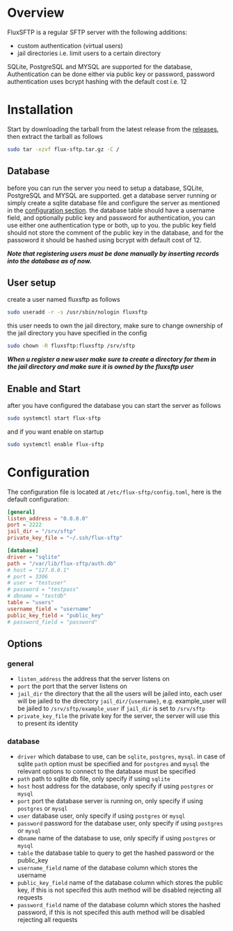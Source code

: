 # Overview
FluxSFTP is a regular SFTP server with the following additions:
* custom authentication (virtual users)
* jail directories i.e. limit users to a certain directory

SQLite, PostgreSQL and MYSQL are supported for the database, Authentication can be done either via public key or password, password authentication uses bcrypt hashing with the default cost i.e. 12

# Installation
Start by downloading the tarball from the latest release from the [releases](https://forgejo.fluxgrid.pk/RafayAhmad/flux-sftp/releases), then extract the tarball as follows
```bash
sudo tar -xzvf flux-sftp.tar.gz -C /
```
## Database
before you can run the server you need to setup a database, SQLite, PostgreSQL and MYSQL are supported. get a database server running or simply create a sqlite database file and configure the server as mentioned in the [configuration section](#configuration).
the database table should have a username field, and optionally public key and password for authentication, you can use either one authentication type or both, up to you. the public key field should not store the comment of the public key in the database, and for the passoword it should be hashed using bcrypt with default cost of 12.

***Note that registering users must be done manually by inserting records into the database as of now.***

## User setup
create a user named fluxsftp as follows
```bash
sudo useradd -r -s /usr/sbin/nologin fluxsftp
```
this user needs to own the jail directory, make sure to change ownership of the jail directory you have specified in the config
```bash
sudo chown -R fluxsftp:fluxsftp /srv/sftp
```

***When u register a new user make sure to create a directory for them in the jail directory and make sure it is owned by the fluxsftp user***

## Enable and Start
after you have configured the database you can start the server as follows
```bash
sudo systemctl start flux-sftp
```
and if you want enable on startup
```bash
sudo systemctl enable flux-sftp
```

# Configuration
The configuration file is located at `/etc/flux-sftp/config.toml`, here is the default configuration:

```toml
[general]
listen_address = "0.0.0.0"
port = 2222
jail_dir = "/srv/sftp"
private_key_file = "~/.ssh/flux-sftp"

[database]
driver = "sqlite"
path = "/var/lib/flux-sftp/auth.db"
# host = "127.0.0.1"
# port = 3306
# user = "testuser"
# password = "testpass"
# dbname = "testdb"
table = "users"
username_field = "username"
public_key_field = "public_key"
# password_field = "password"
```

## Options
### general
* `listen_address` the address that the server listens on
* `port` the port that the server listens on
* `jail_dir` the directory that the all the users will be jailed into, each user will be jailed to the directory `jail_dir/{username}`, e.g. example_user will be jailed to `/srv/sftp/example_user` if `jail_dir` is set to `/srv/sftp`
* `private_key_file` the private key for the server, the server will use this to present its identity
### database
* `driver` which database to use, can be `sqlite`, `postgres`, `mysql`. in case of sqlite `path` option must be specified and for `postgres` and `mysql` the relevant options to connect to the database must be specified
* `path` path to sqlite db file, only specify if using `sqlite`
* `host` host address for the database, only specify if using `postgres` or `mysql`
* `port` port the database server is running on, only specify if using `postgres` or `mysql`
* `user` database user, only specify if using `postgres` or `mysql`
* `password` password for the database user, only specify if using `postgres` or `mysql`
* `dbname` name of the database to use, only specify if using `postgres` or `mysql`
* `table` the database table to query to get the hashed password or the public_key
* `username_field` name of the database column which stores the username
* `public_key_field` name of the database column which stores the public key, if this is not specifed this auth method will be disabled rejecting all requests
* `password_field` name of the database column which stores the hashed password, if this is not specifed this auth method will be disabled rejecting all requests

